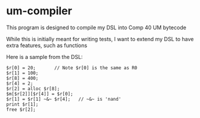 # um-compiler

This program is designed to compile my DSL into Comp 40 UM bytecode

While this is initially meant for writing tests, I want to extend my
DSL to have extra features, such as functions

Here is a sample from the DSL:

    $r[0] = 20;       // Note $r[0] is the same as R0
    $r[1] = 100;
    $r[8] = 400;
    $r[4] = 2;
    $r[2] = alloc $r[8];
    $m[$r[2]][$r[4]] = $r[0];
    $r[1] = $r[1] ~&~ $r[4];   // ~&~ is 'nand'
    print $r[1];
    free $r[2];
